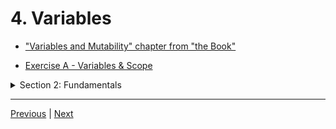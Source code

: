 # 4. Variables

-   ["Variables and Mutability" chapter from "the Book"](https://doc.rust-lang.org/book/ch03-01-variables-and-mutability.html)

-   [Exercise A - Variables & Scope](https://github.com/CleanCut/ultimate_rust_crash_course/tree/main/exercise/a_variables)


<details>
  <summary> Section 2: Fundamentals </summary>

  - [Codebase: fundamentals](../codebase/ultimate-rust-crash-course/s2_fundamentals/)

</details>

---

[Previous](./3_Cargo.md) | [Next](./5_Scope.md)